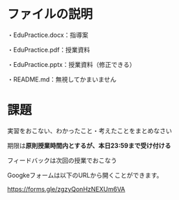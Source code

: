 # ファイルの説明
・EduPractice.docx：指導案

・EduPractice.pdf：授業資料

・EduPractice.pptx：授業資料（修正できる）

・README.md：無視してかまいません

# 課題
実習をおこない、わかったこと・考えたことをまとめなさい

期限は**原則授業時間内とするが、本日23:59まで受け付ける**

フィードバックは次回の授業でおこなう

Googkeフォームは以下のURLから開くことができます。

https://forms.gle/zgzyQonHzNEXUm6VA